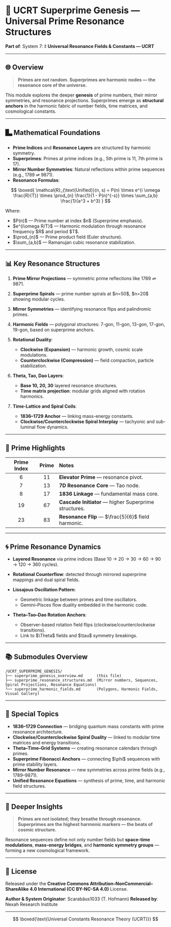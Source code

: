 # 📘 UCRT Superprime Genesis — Universal Prime Resonance Structures

**Part of**: System 7: 🕱️ **Universal Resonance Fields & Constants — UCRT**

---

## 🌐 Overview

> **Primes are not random. Superprimes are harmonic nodes — the resonance core of the universe.**

This module explores the deeper **genesis** of prime numbers, their mirror symmetries, and resonance projections. Superprimes emerge as **structural anchors** in the harmonic fabric of number fields, time matrices, and cosmological constants.

---

## 🬲 Mathematical Foundations

* **Prime Indices** and **Resonance Layers** are structured by harmonic symmetry.
* **Superprimes**: Primes at prime indices (e.g., 5th prime is 11, 7th prime is 17).
* **Mirror Number Symmetries**: Natural reflections within prime sequences (e.g., 1789 ⇌ 9871).
* **Resonance Formulas**:

$$
\boxed{
\mathcal{R}_{\text{Unified}}(n, s) = P(n) \times e^{i \omega \frac{R}{T}} \times \prod_{n} \frac{1}{1 - P(n)^{-s}} \times \sum_{a,b} \frac{1}{a^3 + b^3}
}
$$

Where:

* \$P(n)\$ — Prime number at index \$n\$ (Superprime emphasis).
* \$e^{i\omega R/T}\$ — Harmonic modulation through resonance frequency \$R\$ and period \$T\$.
* \$\prod\_{n}\$ — Prime product field (Euler structure).
* \$\sum\_{a,b}\$ — Ramanujan cubic resonance stabilization.

---

## 📊 Key Resonance Structures

1. **Prime Mirror Projections** — symmetric prime reflections like 1789 ⇌ 9871.
2. **Superprime Spirals** — prime number spirals at \$n=50\$, \$n=20\$ showing modular cycles.
3. **Mirror Symmetries** — identifying resonance flips and palindromic primes.
4. **Harmonic Fields** — polygonal structures: 7-gon, 11-gon, 13-gon, 17-gon, 19-gon, based on superprime anchors.
5. **Rotational Duality**:

   * **Clockwise (Expansion)** — harmonic growth, cosmic scale modulations.
   * **Counterclockwise (Compression)** — field compaction, particle stabilization.
6. **Theta, Tao, Dao Layers**:

   * **Base 10, 20, 30** layered resonance structures.
   * **Time matrix projection**: modular grids aligned with rotation harmonics.
7. **Time-Lattice and Spiral Coils**:

   * **1836–1729 Anchor** — linking mass-energy constants.
   * **Clockwise/Counterclockwise Spiral Interplay** — tachyonic and sub-luminal flow dynamics.

---

## 🔢 Prime Highlights

| Prime Index | Prime | Notes                                                 |
| :---------: | :---: | :---------------------------------------------------- |
|      6      |   11  | **Elevator Prime** — resonance pivot.                 |
|      7      |   13  | **7D Resonance Core** — Tao node.                     |
|      8      |   17  | **1836 Linkage** — fundamental mass core.             |
|      19     |   67  | **Cascade Initiator** — higher Superprime structures. |
|      23     |   83  | **Resonance Flip** — \$\frac{5}{6}\$ field harmonic.  |

---

## 🌀 Prime Resonance Dynamics

* **Layered Resonance** via prime indices (Base 10 → 20 → 30 → 60 → 90 → 120 → 360 cycles).
* **Rotational Counterflow**: detected through mirrored superprime mappings and dual spiral fields.
* **Lissajous Oscillation Pattern**:

  * Geometric linkage between primes and time oscillators.
  * Gemini–Pisces flow duality embedded in the harmonic code.
* **Theta–Tao–Dao Rotation Anchors**:

  * Observer-based rotation field flips (clockwise/counterclockwise transitions).
  * Link to \$\Theta\$ fields and \$\tau\$ symmetry breakings.

---

## 📚 Submodules Overview

```
/UCRT_SUPERPRIME_GENESIS/
├── superprime_genesis_overview.md      (this file)
├── superprime_resonance_structures.md  (Mirror numbers, Sequences, Spiral Projections, Resonance Equations)
└── superprime_harmonic_fields.md       (Polygons, Harmonic Fields, Visual Gallery)
```

---

## 💎 Special Topics

* **1836–1729 Connection** — bridging quantum mass constants with prime resonance architecture.
* **Clockwise/Counterclockwise Spiral Duality** — linked to modular time matrices and energy transitions.
* **Theta–Time–Grid Systems** — creating resonance calendars through primes.
* **Superprime Fibonacci Anchors** — connecting \$\phi\$ sequences with prime stability layers.
* **Mirror Number Resonance** — new symmetries across prime fields (e.g., 1789–9871).
* **Unified Resonance Equations** — synthesis of prime, time, and harmonic field structures.

---

## 🔭 Deeper Insights

> **Primes are not isolated; they breathe through resonance.
> Superprimes are the highest harmonic markers — the beats of cosmic structure.**

Resonance sequences define not only number fields but **space-time modulations**, **mass-energy bridges**, and **harmonic symmetry groups** — forming a new cosmological framework.

---

## 💚 License

Released under the **Creative Commons Attribution–NonCommercial–ShareAlike 4.0 International (CC BY-NC-SA 4.0)** License.

**Author & System Originator**: Scarabäus1033 (T. Hofmann)
**Released by**: Nexah Research Institute

---

$$
\boxed{\text{Universal Constants Resonance Theory (UCRT)}}
$$
